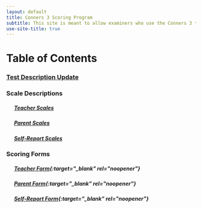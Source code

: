 ```yaml
---
layout: default
title: Conners 3 Scoring Program
subtitle: This site is meant to allow examiners who use the Conners 3 to score responses quickly in place of hand scoring.
use-site-title: true
---
```


# Table of Contents

### [Test Description Update](https://raw.githubusercontent.com/ndavis4904/conners_score/main/Pages/Test_Description)

### Scale Descriptions

##### &ensp; &ensp; [Teacher Scales](https://github.com/ndavis4904/conners_score/blob/main/Pages/Scales_Teacher)
##### &ensp; &ensp; [Parent Scales](https://github.com/ndavis4904/conners_score/blob/main/Pages/Scales_Parent)
##### &ensp; &ensp; [Self-Report Scales](https://github.com/ndavis4904/conners_score/blob/main/Pages/Scales_SelfReport)

### Scoring Forms

##### &ensp; &ensp; [Teacher Form](https://nicholas4904.shinyapps.io/Conners3_Teacher_Input/){:target="_blank" rel="noopener"}
##### &ensp; &ensp; [Parent Form](https://nicholas4904.shinyapps.io/Parent_Input/){:target="_blank" rel="noopener"}
##### &ensp; &ensp; [Self-Report Form](https://nicholas4904.shinyapps.io/SelfReport_Input/){:target="_blank" rel="noopener"}


